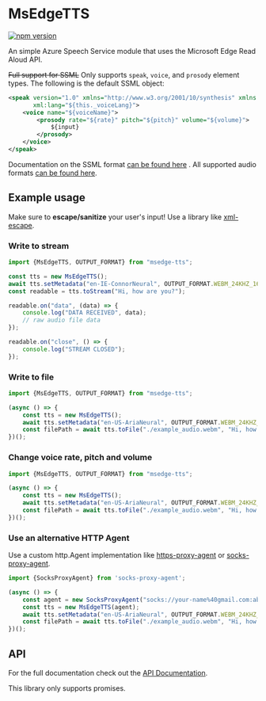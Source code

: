 # MsEdgeTTS
[![npm version](https://badge.fury.io/js/msedge-tts.svg)](https://badge.fury.io/js/msedge-tts)

An simple Azure Speech Service module that uses the Microsoft Edge Read Aloud API.

~~Full support for SSML~~ Only supports `speak`, `voice`, and `prosody` element types. The following is the default SSML object:

```xml
<speak version="1.0" xmlns="http://www.w3.org/2001/10/synthesis" xmlns:mstts="https://www.w3.org/2001/mstts"
       xml:lang="${this._voiceLang}">
    <voice name="${voiceName}">
        <prosody rate="${rate}" pitch="${pitch}" volume="${volume}">
            ${input}
        </prosody>
    </voice>
</speak>
```

Documentation on the SSML
format [can be found here](https://docs.microsoft.com/en-us/azure/cognitive-services/speech-service/speech-synthesis-markup)
. All supported audio formats [can be found here](./src/OUTPUT_FORMAT.ts).

## Example usage

Make sure to **escape/sanitize** your user's input!
Use a library like [xml-escape](https://www.npmjs.com/package/xml-escape).

### Write to stream

```js
import {MsEdgeTTS, OUTPUT_FORMAT} from "msedge-tts";

const tts = new MsEdgeTTS();
await tts.setMetadata("en-IE-ConnorNeural", OUTPUT_FORMAT.WEBM_24KHZ_16BIT_MONO_OPUS);
const readable = tts.toStream("Hi, how are you?");

readable.on("data", (data) => {
    console.log("DATA RECEIVED", data);
    // raw audio file data
});

readable.on("close", () => {
    console.log("STREAM CLOSED");
});
```

### Write to file

```js
import {MsEdgeTTS, OUTPUT_FORMAT} from "msedge-tts";

(async () => {
    const tts = new MsEdgeTTS();
    await tts.setMetadata("en-US-AriaNeural", OUTPUT_FORMAT.WEBM_24KHZ_16BIT_MONO_OPUS);
    const filePath = await tts.toFile("./example_audio.webm", "Hi, how are you?");  
})();
```

### Change voice rate, pitch and volume
```js
import {MsEdgeTTS, OUTPUT_FORMAT} from "msedge-tts";

(async () => {
    const tts = new MsEdgeTTS();
    await tts.setMetadata("en-US-AriaNeural", OUTPUT_FORMAT.WEBM_24KHZ_16BIT_MONO_OPUS);
    const filePath = await tts.toFile("./example_audio.webm", "Hi, how are you?", {rate: 0.5, pitch: "+200Hz"});
})();
```

### Use an alternative HTTP Agent
Use a custom http.Agent implementation like [https-proxy-agent](https://github.com/TooTallNate/proxy-agents) or [socks-proxy-agent](https://github.com/TooTallNate/proxy-agents/tree/main/packages/socks-proxy-agent).

```js
import {SocksProxyAgent} from 'socks-proxy-agent';

(async () => {
    const agent = new SocksProxyAgent("socks://your-name%40gmail.com:abcdef12345124@br41.nordvpn.com")
    const tts = new MsEdgeTTS(agent);
    await tts.setMetadata("en-US-AriaNeural", OUTPUT_FORMAT.WEBM_24KHZ_16BIT_MONO_OPUS);
    const filePath = await tts.toFile("./example_audio.webm", "Hi, how are you?");
})();
```

## API

For the full documentation check out the [API Documentation](https://migushthe2nd.github.io/MsEdgeTTS).

This library only supports promises.
